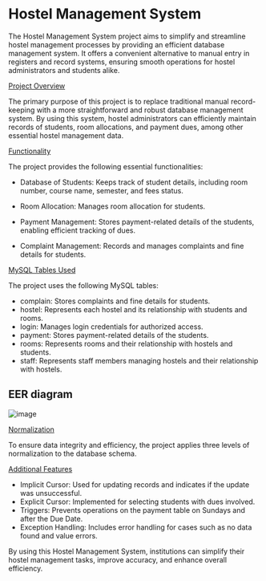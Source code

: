 # Hostel Management System

The Hostel Management System project aims to simplify and streamline hostel management processes by providing an efficient database management system. It offers a convenient alternative to manual entry in registers and record systems, ensuring smooth operations for hostel administrators and students alike.

<ins>Project Overview</ins>

The primary purpose of this project is to replace traditional manual record-keeping with a more straightforward and robust database management system. By using this system, hostel administrators can efficiently maintain records of students, room allocations, and payment dues, among other essential hostel management data.

<ins>Functionality</ins>

The project provides the following essential functionalities:

- Database of Students: Keeps track of student details, including room number, course name, semester, and fees status.

- Room Allocation: Manages room allocation for students.

- Payment Management: Stores payment-related details of the students, enabling efficient tracking of dues.

- Complaint Management: Records and manages complaints and fine details for students.

<ins>MySQL Tables Used</ins>

The project uses the following MySQL tables:

- complain: Stores complaints and fine details for students.
- hostel: Represents each hostel and its relationship with students and rooms.
- login: Manages login credentials for authorized access.
- payment: Stores payment-related details of the students.
- rooms: Represents rooms and their relationship with hostels and students.
- staff: Represents staff members managing hostels and their relationship with hostels.

## EER diagram
![image](https://user-images.githubusercontent.com/92039529/169375019-4c5236c7-927e-463a-847f-4a0eb1696520.png)

<ins>Normalization</ins>

To ensure data integrity and efficiency, the project applies three levels of normalization to the database schema.

<ins>Additional Features</ins>

- Implicit Cursor: Used for updating records and indicates if the update was unsuccessful.
- Explicit Cursor: Implemented for selecting students with dues involved.
- Triggers: Prevents operations on the payment table on Sundays and after the Due Date.
- Exception Handling: Includes error handling for cases such as no data found and value errors.

By using this Hostel Management System, institutions can simplify their hostel management tasks, improve accuracy, and enhance overall efficiency.

